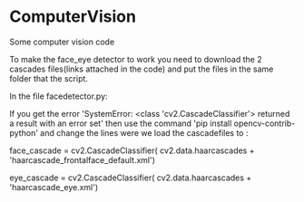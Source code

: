 # ComputerVision
 Some computer vision code

To make the face_eye detector to work you need to download the 2 cascades files(links attached in the code) and put the files in the same folder that the script.

In the file facedetector.py:
 
 If you get the error 'SystemError: <class 'cv2.CascadeClassifier'> returned a result with an error set' then use the command 'pip install opencv-contrib-python' and change the lines were we load the cascadefiles to :

face_cascade = cv2.CascadeClassifier( cv2.data.haarcascades +  'haarcascade_frontalface_default.xml')

eye_cascade = cv2.CascadeClassifier( cv2.data.haarcascades +  'haarcascade_eye.xml')
 
